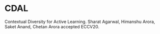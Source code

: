 # CDAL
Contextual Diversity for Active Learning. Sharat Agarwal, Himanshu Arora, Saket Anand, Chetan Arora accepted ECCV20. 
